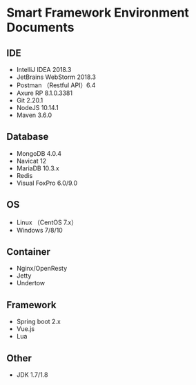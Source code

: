 # Smart Framework Environment Documents

## IDE
- IntelliJ IDEA 2018.3
- JetBrains WebStorm 2018.3
- Postman （Restful API）6.4
- Axure RP 8.1.0.3381
- Git 2.20.1
- NodeJS 10.14.1
- Maven 3.6.0

## Database
- MongoDB 4.0.4
- Navicat 12
- MariaDB 10.3.x
- Redis
- Visual FoxPro 6.0/9.0

## OS
- Linux （CentOS 7.x）
- Windows 7/8/10

## Container
- Nginx/OpenResty
- Jetty
- Undertow

## Framework
- Spring boot 2.x
- Vue.js
- Lua

## Other
- JDK 1.7/1.8
